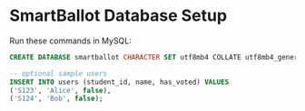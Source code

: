 # SmartBallot Database Setup

Run these commands in MySQL:

```sql
CREATE DATABASE smartballot CHARACTER SET utf8mb4 COLLATE utf8mb4_general_ci;

-- optional sample users
INSERT INTO users (student_id, name, has_voted) VALUES
('S123', 'Alice', false),
('S124', 'Bob', false);
